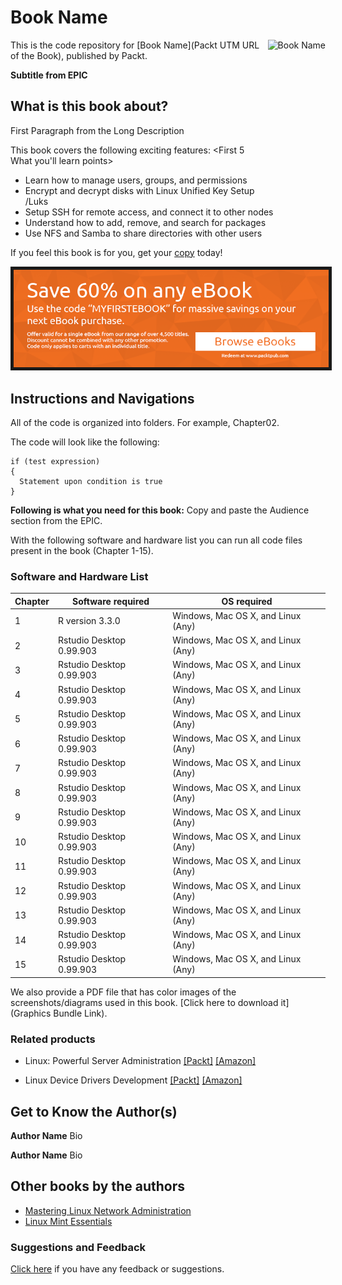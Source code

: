 # Book Name

<a href="Packt UTM URL of the Book"><img src="Cover Image URL of the Book" alt="Book Name" height="256px" align="right"></a>

This is the code repository for [Book Name](Packt UTM URL of the Book), published by Packt.

**Subtitle from EPIC**

## What is this book about?
First Paragraph from the Long Description

This book covers the following exciting features: <First 5 What you'll learn points>
* Learn how to manage users, groups, and permissions
* Encrypt and decrypt disks with Linux Unified Key Setup /Luks
* Setup SSH for remote access, and connect it to other nodes
* Understand how to add, remove, and search for packages
* Use NFS and Samba to share directories with other users

If you feel this book is for you, get your [copy](https://www.amazon.com/dp/10DigitISBN) today!

<a href="https://www.packtpub.com/?utm_source=github&utm_medium=banner&utm_campaign=GitHubBanner"><img src="https://raw.githubusercontent.com/PacktPublishing/GitHub/master/GitHub.png" 
alt="https://www.packtpub.com/" border="5" /></a>


## Instructions and Navigations
All of the code is organized into folders. For example, Chapter02.

The code will look like the following:
```
if (test expression)
{
  Statement upon condition is true
}
```

**Following is what you need for this book:**
Copy and paste the Audience section from the EPIC.

With the following software and hardware list you can run all code files present in the book (Chapter 1-15).

### Software and Hardware List

| Chapter  | Software required                   | OS required                        |
| -------- | ------------------------------------| -----------------------------------|
| 1        | R version 3.3.0                     | Windows, Mac OS X, and Linux (Any) |
| 2        | Rstudio Desktop 0.99.903            | Windows, Mac OS X, and Linux (Any) |
| 3        | Rstudio Desktop 0.99.903            | Windows, Mac OS X, and Linux (Any) |
| 4        | Rstudio Desktop 0.99.903            | Windows, Mac OS X, and Linux (Any) |
| 5        | Rstudio Desktop 0.99.903            | Windows, Mac OS X, and Linux (Any) |
| 6        | Rstudio Desktop 0.99.903            | Windows, Mac OS X, and Linux (Any) |
| 7        | Rstudio Desktop 0.99.903            | Windows, Mac OS X, and Linux (Any) |
| 8        | Rstudio Desktop 0.99.903            | Windows, Mac OS X, and Linux (Any) |
| 9        | Rstudio Desktop 0.99.903            | Windows, Mac OS X, and Linux (Any) |
| 10        | Rstudio Desktop 0.99.903            | Windows, Mac OS X, and Linux (Any) |
| 11        | Rstudio Desktop 0.99.903            | Windows, Mac OS X, and Linux (Any) |
| 12        | Rstudio Desktop 0.99.903            | Windows, Mac OS X, and Linux (Any) |
| 13        | Rstudio Desktop 0.99.903            | Windows, Mac OS X, and Linux (Any) |
| 14        | Rstudio Desktop 0.99.903            | Windows, Mac OS X, and Linux (Any) |
| 15        | Rstudio Desktop 0.99.903            | Windows, Mac OS X, and Linux (Any) |


We also provide a PDF file that has color images of the screenshots/diagrams used in this book. [Click here to download it](Graphics Bundle Link).

### Related products <Paste books from the Other books you may enjoy section>
* Linux: Powerful Server Administration [[Packt]](https://www.packtpub.com/networking-and-servers/linux-powerful-server-administration?utm_source=github&utm_medium=repository&utm_campaign=9781788293778) [[Amazon]](https://www.amazon.com/dp/1788293770)

* Linux Device Drivers Development [[Packt]](https://www.packtpub.com/networking-and-servers/linux-device-drivers-development?utm_source=github&utm_medium=repository&utm_campaign=9781785280009) [[Amazon]](https://www.amazon.com/dp/1788293770)

## Get to Know the Author(s)
**Author Name**
Bio

**Author Name**
Bio


## Other books by the authors
* [Mastering Linux Network Administration](https://www.packtpub.com/networking-and-servers/mastering-linux-network-administration?utm_source=github&utm_medium=repository&utm_campaign=9781784399597)
* [Linux Mint Essentials](https://www.packtpub.com/networking-and-servers/linux-mint-essentials?utm_source=github&utm_medium=repository&utm_campaign=9781782168157)

### Suggestions and Feedback
[Click here](https://docs.google.com/forms/d/e/1FAIpQLSdy7dATC6QmEL81FIUuymZ0Wy9vH1jHkvpY57OiMeKGqib_Ow/viewform) if you have any feedback or suggestions.

